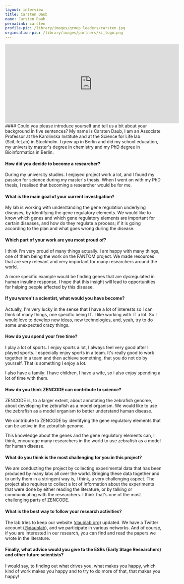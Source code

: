 ```yaml
---
layout: interview
title: Carsten Daub
name: Carsten Daub
permalink: carsten
profile-pic: /library/images/group_leaders/carsten.jpg
orginsation-pic: /library/images/partners/ki_logo.png
---
```

<div class="d-flex justify-content-center mb-3">
<iframe width="560" height="255"  src="https://www.youtube-nocookie.com/embed/h-ZgXo61Dng?rel=0" frameborder="0" allow="autoplay; encrypted-media" allowfullscreen></iframe>
</div>
#### Could you please introduce yourself and tell us a bit about your background in five sentences?
My name is Carsten Daub, I am an Associate Professor at the Karolinska Institute and at the Science for Life lab (SciLifeLab) in Stockholm.
I grew up in Berlin and did my school education, my university master's degree in chemistry and my PhD degree in Bioinformatics in Berlin.

#### How did you decide to become a researcher?
During my university studies. I enjoyed project work a lot, and I found my passion for science during my master's thesis.
When I went on with my PhD thesis, I realised that becoming a researcher would be for me.

#### What is the main goal of your current investigation?
My lab is working with understanding the gene regulation underlying diseases, by identifying the gene regulatory elements.
We would like to know which genes and which gene regulatory elements are important for certain diseases, and
how do they regulate a process; if it is going according to the plan and what goes wrong during the disease.

#### Which part of your work are you most proud of?
I think I'm very proud of many things actually. I am happy with many things, one of them being the work on the FANTOM project.
We made resources that are very relevant and very important for many researchers around the world.

A more specific example would be
finding genes that are dysregulated in human insuline response.
I hope that this insight will lead to opportunities for helping people affected by this disease.

#### If you weren't a scientist, what would you have become?
Actually, I'm very lucky in the sense that I have a lot of interests so I can think of many things, one specific being
IT. I like working with IT a lot. So I would love to develop new ideas, new technologies, and, yeah, try to do some
unexpected crazy things.

#### How do you spend your free time?
I play a lot of sports. I enjoy sports a lot, I always feel very good after I played sports. I especially enjoy sports in a team. It's really good to work together in a team and then achieve something, that you do not do by yourself.
That is something I enjoy a lot.

I also have a family: I have children, I have a wife, so I also enjoy spending a lot of time with them.

#### How do you think ZENCODE can contribute to science?
ZENCODE is, to a larger extent, about annotating the zebrafish genome, about developing the zebrafish as a model organism.
We would like to use the zebrafish as a model organism to better understand human disease.

We contribute to ZENCODE by identifying the gene regulatory elements that can be active in the zebrafish genome.

This knowledge about the genes and the gene regulatory elements can, I think, encourage many researchers in the world to use
zebrafish as a model for human disease.

#### What do you think is the most challenging for you in this project?
We are conducting the project by collecting experimental data that has been produced by many labs all over the world.
Bringing these data together and to unify them in a stringent way is, I think, a very challenging aspect.
The project also requires to collect a lot of information about the experiments that were done
by either reading the literature, or by talking or communicating with the researchers.
I think that's one of the most challenging parts of ZENCODE.


#### What is the best way to follow your research activities?

The lab tries to keep our website ([daublab.org](https://www.daublab.org/)) updated. We have a Twitter account (<a class="twitter-tag" href="https://twitter.com/daublab"><i class="fab fa-twitter"></i>@daublab</a>), and we participate in various networks.
And of course, if you are interested in our research, you can find and read the papers we wrote in the literature.

#### Finally, what advice would you give to the ESRs (Early Stage Researchers) and other future scientists?
I would say, to finding out what drives you, what makes you happy, which kind of work makes you happy and to try to do more of that, that makes you happy!
